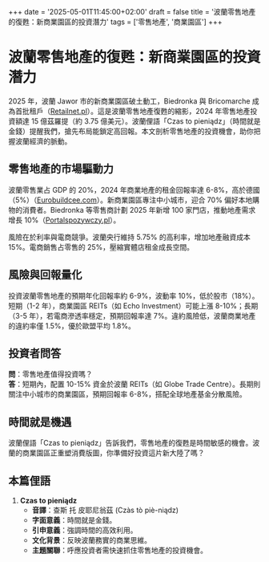 +++
date = '2025-05-01T11:45:00+02:00'
draft = false
title = '波蘭零售地產的復甦：新商業園區的投資潛力'
tags = ['零售地產', '商業園區']
+++

# 波蘭零售地產的復甦：新商業園區的投資潛力

2025 年，波蘭 Jawor 市的新商業園區破土動工，Biedronka 與 Bricomarche 成為首批租戶（[Retailnet.pl](https://retailnet.pl/2025/04/30/wystartowala-budowa-kolejnego/)）。這是波蘭零售地產復甦的縮影，2024 年零售地產投資額達 15 億茲羅提（約 3.75 億美元）。波蘭俚語「Czas to pieniądz」（時間就是金錢）提醒我們，搶先布局能鎖定高回報。本文剖析零售地產的投資機會，助你把握波蘭經濟的脈動。

## 零售地產的市場驅動力

波蘭零售業占 GDP 的 20%，2024 年商業地產的租金回報率達 6-8%，高於德國（5%）（[Eurobuildcee.com](https://eurobuildcee.com/news/61192-smart-zakupy-w-jaworze)）。新商業園區專注中小城市，迎合 70% 偏好本地購物的消費者。Biedronka 等零售商計劃 2025 年新增 100 家門店，推動地產需求增長 10%（[Portalspozywczy.pl](https://www.portalspozywczy.pl/handel/wiadomosci/ruszyla-budowa-parku-handlowego-znamy-pierwszych-najemcow-biedronka-i-bricomarche,276750.html)）。

風險在於利率與電商競爭。波蘭央行維持 5.75% 的高利率，增加地產融資成本 15%。電商銷售占零售的 25%，壓縮實體店租金成長空間。

## 風險與回報量化

投資波蘭零售地產的預期年化回報率約 6-9%，波動率 10%，低於股市（18%）。短期（1-2 年），商業園區 REITs（如 Echo Investment）可能上漲 8-10%；長期（3-5 年），若電商滲透率穩定，預期回報率達 7%。違約風險低，波蘭商業地產的違約率僅 1.5%，優於歐盟平均 1.8%。

## 投資者問答

**問**：零售地產值得投資嗎？  
**答**：短期內，配置 10-15% 資金於波蘭 REITs（如 Globe Trade Centre）。長期則關注中小城市的商業園區，預期回報率 6-8%，搭配全球地產基金分散風險。

## 時間就是機遇

波蘭俚語「Czas to pieniądz」告訴我們，零售地產的復甦是時間敏感的機會。波蘭的商業園區正重塑消費版圖，你準備好投資這片新大陸了嗎？

## 本篇俚語

1. **Czas to pieniądz**  
   - **音譯**：查斯 托 皮耶尼翁茲 (Czàs tò piè-niądz)  
   - **字面意義**：時間就是金錢。  
   - **引申意義**：強調時間的高效利用。  
   - **文化背景**：反映波蘭務實的商業思維。  
   - **主題關聯**：呼應投資者需快速抓住零售地產的投資機會。